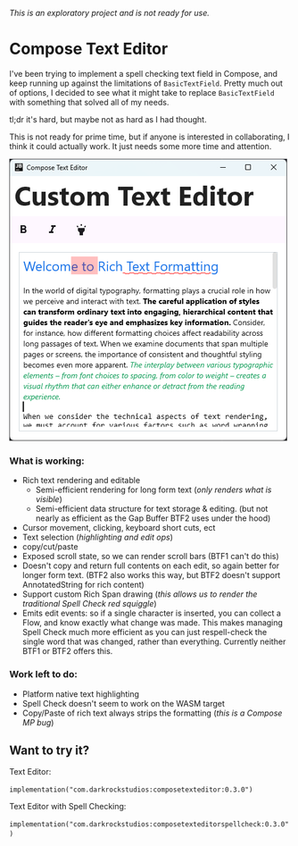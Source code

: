 _This is an exploratory project and is not ready for use._

# Compose Text Editor

I've been trying to implement a spell checking text field in Compose, and keep running up against
the limitations of `BasicTextField`. Pretty much out of options, I decided to see what it might take
to replace `BasicTextField` with something that solved all of my needs.

tl;dr it's hard, but maybe not as hard as I had thought.

This is not ready for prime time, but if anyone is interested in collaborating, I think it could
actually work. It just needs some more time and attention.

![sample_screenshot_00.png](sample_screenshot_00.png)

### What is working:

- Rich text rendering and editable
  - Semi-efficient rendering for long form text (_only renders what is visible_)
  - Semi-efficient data structure for text storage & editing. (but not nearly as efficient as the
    Gap Buffer BTF2 uses under the hood)
- Cursor movement, clicking, keyboard short cuts, ect
- Text selection (_highlighting and edit ops_)
- copy/cut/paste
- Exposed scroll state, so we can render scroll bars (BTF1 can't do this)
- Doesn't copy and return full contents on each edit, so again better for longer form text. (BTF2
  also works this way, but BTF2 doesn't support AnnotatedString for rich content)
- Support custom Rich Span drawing (_this allows us to render the traditional Spell Check red
  squiggle_)
- Emits edit events: so if a single character is inserted, you can collect a Flow, and know exactly
  what change was made. This makes managing Spell Check much more efficient as you can just
  respell-check the single word that was changed, rather than everything. Currently neither BTF1 or
  BTF2 offers this.

### Work left to do:

- Platform native text highlighting
- Spell Check doesn't seem to work on the WASM target
- Copy/Paste of rich text always strips the formatting (_this is a Compose MP bug_)

## Want to try it?

Text Editor:

`implementation("com.darkrockstudios:composetexteditor:0.3.0")`

Text Editor with Spell Checking:

`implementation("com.darkrockstudios:composetexteditorspellcheck:0.3.0")`

